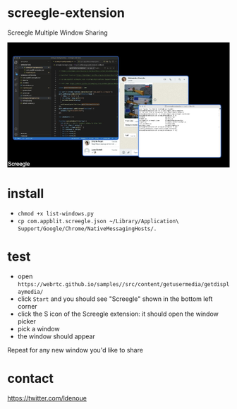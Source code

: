 # screegle-extension
Screegle Multiple Window Sharing

![screegle screenshot](screegle-screenshot.jpg)
# install

- `chmod +x list-windows.py`
- `cp com.appblit.screegle.json ~/Library/Application\ Support/Google/Chrome/NativeMessagingHosts/.`

# test

- open `https://webrtc.github.io/samples//src/content/getusermedia/getdisplaymedia/`
- click `Start` and you should see "Screegle" shown in the bottom left corner
- click the S icon of the Screegle extension: it should open the window picker
- pick a window
- the window should appear

Repeat for any new window you'd like to share

# contact

https://twitter.com/ldenoue
